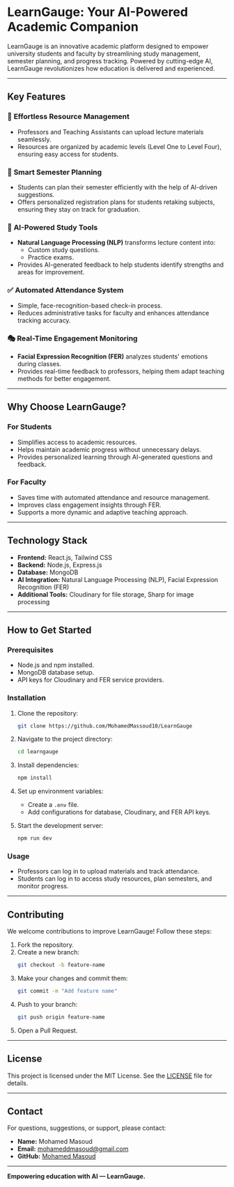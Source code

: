 # LearnGauge: Your AI-Powered Academic Companion  

LearnGauge is an innovative academic platform designed to empower university students and faculty by streamlining study management, semester planning, and progress tracking. Powered by cutting-edge AI, LearnGauge revolutionizes how education is delivered and experienced.  

---

## Key Features  

### 🌟 **Effortless Resource Management**  
- Professors and Teaching Assistants can upload lecture materials seamlessly.  
- Resources are organized by academic levels (Level One to Level Four), ensuring easy access for students.  

### 📅 **Smart Semester Planning**  
- Students can plan their semester efficiently with the help of AI-driven suggestions.  
- Offers personalized registration plans for students retaking subjects, ensuring they stay on track for graduation.  

### 🤖 **AI-Powered Study Tools**  
- **Natural Language Processing (NLP)** transforms lecture content into:  
  - Custom study questions.  
  - Practice exams.  
- Provides AI-generated feedback to help students identify strengths and areas for improvement.  

### ✅ **Automated Attendance System**  
- Simple, face-recognition-based check-in process.  
- Reduces administrative tasks for faculty and enhances attendance tracking accuracy.  

### 🎭 **Real-Time Engagement Monitoring**  
- **Facial Expression Recognition (FER)** analyzes students' emotions during classes.  
- Provides real-time feedback to professors, helping them adapt teaching methods for better engagement.  

---

## Why Choose LearnGauge?  

### For Students  
- Simplifies access to academic resources.  
- Helps maintain academic progress without unnecessary delays.  
- Provides personalized learning through AI-generated questions and feedback.  

### For Faculty  
- Saves time with automated attendance and resource management.  
- Improves class engagement insights through FER.  
- Supports a more dynamic and adaptive teaching approach.  

---

## Technology Stack  

- **Frontend:** React.js, Tailwind CSS  
- **Backend:** Node.js, Express.js  
- **Database:** MongoDB  
- **AI Integration:** Natural Language Processing (NLP), Facial Expression Recognition (FER)  
- **Additional Tools:** Cloudinary for file storage, Sharp for image processing  

---

## How to Get Started  

### Prerequisites  
- Node.js and npm installed.  
- MongoDB database setup.  
- API keys for Cloudinary and FER service providers.  

### Installation  
1. Clone the repository:  
   ```bash  
   git clone https://github.com/MohamedMassoud10/LearnGauge
   ```  
2. Navigate to the project directory:  
   ```bash  
   cd learngauge  
   ```  
3. Install dependencies:  
   ```bash  
   npm install  
   ```  
4. Set up environment variables:  
   - Create a `.env` file.  
   - Add configurations for database, Cloudinary, and FER API keys.  

5. Start the development server:  
   ```bash  
   npm run dev  
   ```  

### Usage  
- Professors can log in to upload materials and track attendance.  
- Students can log in to access study resources, plan semesters, and monitor progress.  

---

## Contributing  

We welcome contributions to improve LearnGauge! Follow these steps:  
1. Fork the repository.  
2. Create a new branch:  
   ```bash  
   git checkout -b feature-name  
   ```  
3. Make your changes and commit them:  
   ```bash  
   git commit -m "Add feature name"  
   ```  
4. Push to your branch:  
   ```bash  
   git push origin feature-name  
   ```  
5. Open a Pull Request.  

---

## License  

This project is licensed under the MIT License. See the [LICENSE](LICENSE) file for details.  

---

## Contact  

For questions, suggestions, or support, please contact:  
- **Name:** Mohamed Masoud  
- **Email:** mohameddmasoud@gmail.com  
- **GitHub:** [Mohamed Masoud](https://github.com/MohamedMassoud10)  

---  

**Empowering education with AI — LearnGauge.**  
